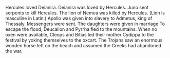 Hercules loved Deianira.
Deianira was loved by Hercules.
Juno sent serpents to kill Hercules.
The lion of Nemea was killed by Hercules. (Lion is masculine in Latin.)
Apollo was given into slavery to Admetus, king of Thessaly.
Messengers were sent.
The daughters were given in marriage
To escape the flood, Deucalion and Pyrrha fled to the mountains.
When no oxen were available, Cleops and Bitias led their mother Cydippa to the festival by yoking themselves to the oxcart.
The Trojans saw an enormous wooden horse left on the beach and assumed the Greeks had abandoned the war.
